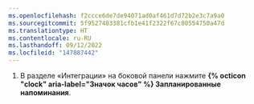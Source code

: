```yaml
---
ms.openlocfilehash: f2ccce6de7de94071ad0af461d7d72b2e3c7a9a0
ms.sourcegitcommit: 5f9527483381cfb1e41f2322f67c80554750a47d
ms.translationtype: HT
ms.contentlocale: ru-RU
ms.lasthandoff: 09/12/2022
ms.locfileid: "147887442"
---
```

1. В разделе «Интеграции» на боковой панели нажмите **{% octicon "clock" aria-label="Значок часов" %} Запланированные напоминания**.
